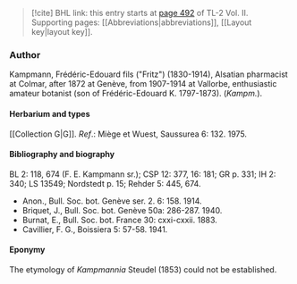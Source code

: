 > [!cite] BHL link: this entry starts at [page 492](https://www.biodiversitylibrary.org/item/103253#page/518/mode/1up) of TL-2 Vol. II.
> Supporting pages: [[Abbreviations|abbreviations]], [[Layout key|layout key]].

### Author

Kampmann, Frédéric-Edouard fils ("Fritz") (1830-1914), Alsatian pharmacist at Colmar, after 1872 at Genève, from 1907-1914 at Vallorbe, enthusiastic amateur botanist (son of Frédéric-Edouard K. 1797-1873). (*Kampm.*).

#### Herbarium and types

[[Collection G|G]].
*Ref*.: Miège et Wuest, Saussurea 6: 132. 1975.

#### Bibliography and biography

BL 2: 118, 674 (F. E. Kampmann sr.); CSP 12: 377, 16: 181; GR p. 331; IH 2: 340; LS 13549; Nordstedt p. 15; Rehder 5: 445, 674.
- Anon., Bull. Soc. bot. Genève ser. 2. 6: 158. 1914.
- Briquet, J., Bull. Soc. bot. Genève 50a: 286-287. 1940.
- Burnat, E., Bull. Soc. bot. France 30: cxxi-cxxii. 1883.
- Cavillier, F. G., Boissiera 5: 57-58. 1941.

#### Eponymy

The etymology of *Kampmannia* Steudel (1853) could not be established.

